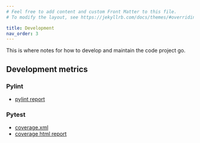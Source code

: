 ```yaml
---
# Feel free to add content and custom Front Matter to this file.
# To modify the layout, see https://jekyllrb.com/docs/themes/#overriding-theme-defaults

title: Development
nav_order: 3
---
```

This is where notes for how to develop and maintain the code project go.

## Development metrics

### Pylint

* [pylint report](reports/pylint.report.txt)


### Pytest

* [coverage.xml](reports/coverage.xml)
* [coverage html report](reports/htmlcov/index.html)